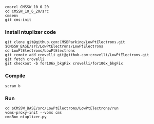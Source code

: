 ```
cmsrel CMSSW_10_6_20 
cd CMSSW_10_6_20/src
cmsenv
git cms-init
```

### Install ntuplizer code
```
git clone git@github.com:CMSBParking/LowPtElectrons.git $CMSSW_BASE/src/LowPtElectrons/LowPtElectrons 
cd LowPtElectrons/LowPtElectrons
git remote add crovelli git@github.com:crovelli/LowPtElectrons.git
git fetch crovelli
git checkout -b for106x_bkgFix crovelli/for106x_bkgFix
```

### Compile
```
scram b
```

### Run
```
cd $CMSSW_BASE/src/LowPtElectrons/LowPtElectrons/run
voms-proxy-init --voms cms
cmsRun ntuplizer.py 
```
